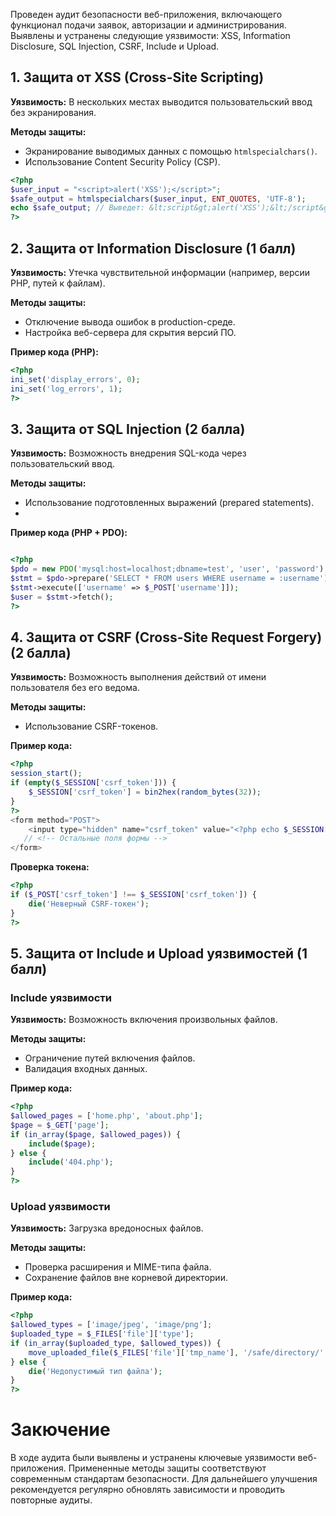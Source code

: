 Проведен аудит безопасности веб-приложения, включающего функционал подачи заявок, авторизации и администрирования. Выявлены и устранены следующие уязвимости: XSS, Information Disclosure, SQL Injection, CSRF, Include и Upload.

## 1. Защита от XSS (Cross-Site Scripting)

**Уязвимость:** В нескольких местах выводится пользовательский ввод без экранирования.

**Методы защиты:**
- Экранирование выводимых данных с помощью `htmlspecialchars()`.
- Использование Content Security Policy (CSP).

```php
<?php
$user_input = "<script>alert('XSS');</script>";
$safe_output = htmlspecialchars($user_input, ENT_QUOTES, 'UTF-8');
echo $safe_output; // Выведет: &lt;script&gt;alert('XSS');&lt;/script&gt;
?>
```
## 2. Защита от Information Disclosure (1 балл)

**Уязвимость:** Утечка чувствительной информации (например, версии PHP, путей к файлам).

**Методы защиты:**
- Отключение вывода ошибок в production-среде.
- Настройка веб-сервера для скрытия версий ПО.

**Пример кода (PHP):**

```php
<?php
ini_set('display_errors', 0);
ini_set('log_errors', 1);
?>
```
## 3. Защита от SQL Injection (2 балла)

**Уязвимость:** Возможность внедрения SQL-кода через пользовательский ввод.

**Методы защиты:**
- Использование подготовленных выражений (prepared statements).
- 
**Пример кода (PHP + PDO):**

```php

<?php
$pdo = new PDO('mysql:host=localhost;dbname=test', 'user', 'password');
$stmt = $pdo->prepare('SELECT * FROM users WHERE username = :username');
$stmt->execute(['username' => $_POST['username']]);
$user = $stmt->fetch();
?>
```
## 4. Защита от CSRF (Cross-Site Request Forgery) (2 балла)

**Уязвимость:** Возможность выполнения действий от имени пользователя без его ведома.

**Методы защиты:**

- Использование CSRF-токенов.

**Пример кода:**

```php
<?php
session_start();
if (empty($_SESSION['csrf_token'])) {
    $_SESSION['csrf_token'] = bin2hex(random_bytes(32));
}
?>
<form method="POST">
    <input type="hidden" name="csrf_token" value="<?php echo $_SESSION['csrf_token']; ?>">
   // <!-- Остальные поля формы -->
</form>

```

**Проверка токена:**
```php
<?php
if ($_POST['csrf_token'] !== $_SESSION['csrf_token']) {
    die('Неверный CSRF-токен');
}
?>
```


## 5. Защита от Include и Upload уязвимостей (1 балл)

### Include уязвимости

**Уязвимость:** Возможность включения произвольных файлов.

**Методы защиты:**
- Ограничение путей включения файлов.
- Валидация входных данных.

**Пример кода:**


```php
<?php
$allowed_pages = ['home.php', 'about.php'];
$page = $_GET['page'];
if (in_array($page, $allowed_pages)) {
    include($page);
} else {
    include('404.php');
}
?>

```


### Upload уязвимости

**Уязвимость:** Загрузка вредоносных файлов.

**Методы защиты:**
- Проверка расширения и MIME-типа файла.
- Сохранение файлов вне корневой директории.

**Пример кода:**

```php
<?php
$allowed_types = ['image/jpeg', 'image/png'];
$uploaded_type = $_FILES['file']['type'];
if (in_array($uploaded_type, $allowed_types)) {
    move_uploaded_file($_FILES['file']['tmp_name'], '/safe/directory/' . basename($_FILES['file']['name']));
} else {
    die('Недопустимый тип файла');
}
?>

```
# Закючение

В ходе аудита были выявлены и устранены ключевые уязвимости веб-приложения. Примененные методы защиты соответствуют современным стандартам безопасности. Для дальнейшего улучшения рекомендуется регулярно обновлять зависимости и проводить повторные аудиты.
